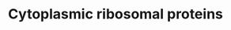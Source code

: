 ---
annotations:
- type: Pathway Ontology
  value: ribosome biogenesis pathway
authors:
- MaintBot
- Anwesha
- Christine Chichester
- Eweitz
description: ''
last-edited: 2021-05-16
organisms:
- Anopheles gambiae
redirect_from:
- /index.php/Pathway:WP1239
- /instance/WP1239
schema-jsonld:
- '@context': https://schema.org/
  '@id': https://wikipathways.github.io/pathways/WP1239.html
  '@type': Dataset
  creator:
    '@type': Organization
    name: WikiPathways
  description: ''
  keywords:
  - AgaP_AGAP009431
  - AgaP_AGAP002122
  - AgaP_AGAP005046
  - RPS15A
  - RPL13A
  - AgaP_AGAP005061
  - AgaP_AGAP001805
  - RPS8
  - RPL36
  - AgaP_AGAP009920
  - AgaP_AGAP009031
  - AgaP_AGAP002754
  - AgaP_AGAP010252
  - AgaP_AGAP007333
  - RPL21
  - AgaP_AGAP001910
  - RPL41
  - RPL39
  - AgaP_AGAP004919
  - AgaP_AGAP009324
  - AgaP_AGAP006871
  - AgaP_AGAP005991
  - AgaP_AGAP001459
  - RPS23
  - AgaP_AGAP007927
  - AgaP_AGAP001595
  - AgaP_AGAP007740
  - AgaP_AGAP010591
  - AgaP_AGAP005802
  - AgaP_AGAP002919
  - AgaP_AGAP010375
  - RPL10
  - RPSA
  - AgaP_AGAP000952
  - RPS4Y1
  - AgaP_AGAP001408
  - AgaP_AGAP007157
  - AgaP_AGAP003768
  - AgaP_AGAP003816
  - AgaP_AGAP011706
  - RPL7
  - RPL29
  - AgaP_AGAP005947
  - AgaP_AGAP012100
  - AgaP_AGAP011424
  - RPL31
  - RPL36A
  - AgaP_AGAP004887
  - AgaP_AGAP003412
  - RPL7A
  - AgaP_AGAP002306
  - FAU
  - RPS6KA1
  - RPL12
  - AgaP_AGAP006037
  - AgaP_AGAP001139
  - RPS12
  - AgaP_AGAP003025
  - AgaP_AGAP007580
  - AgaP_AGAP004462
  - AgaP_AGAP008329
  - AgaP_AGAP002468
  - RPL3L
  - AgaP_AGAP000739
  - RPL18A
  - AgaP_AGAP011173
  - RPL9
  - RPS6KB2
  - AgaP_AGAP004422
  - AgaP_AGAP009998
  - AgaP_AGAP003592
  - AgaP_AGAP003556
  - RPS27A
  - AgaP_AGAP010933
  - RPS24
  - AgaP_AGAP011687
  - AgaP_AGAP010592
  - RPS6KA6
  - AgaP_AGAP003532
  - AgaP_AGAP005427
  - AgaP_AGAP010216
  - AgaP_AGAP011298
  - RPS6KA2
  - RPS14
  - AgaP_AGAP001911
  - AgaP_AGAP001274
  - AgaP_AGAP010163
  - AgaP_AGAP003040
  license: CC0
  name: Cytoplasmic ribosomal proteins
seo: CreativeWork
title: Cytoplasmic ribosomal proteins
wpid: WP1239
---